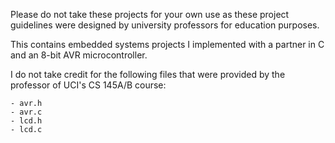 Please do not take these projects for your own use as these project guidelines were designed by university professors for education purposes.

This contains embedded systems projects I implemented with a partner in C and an 8-bit AVR microcontroller.

I do not take credit for the following files that were provided by the professor of UCI's CS 145A/B course:

	- avr.h
	- avr.c
	- lcd.h
	- lcd.c